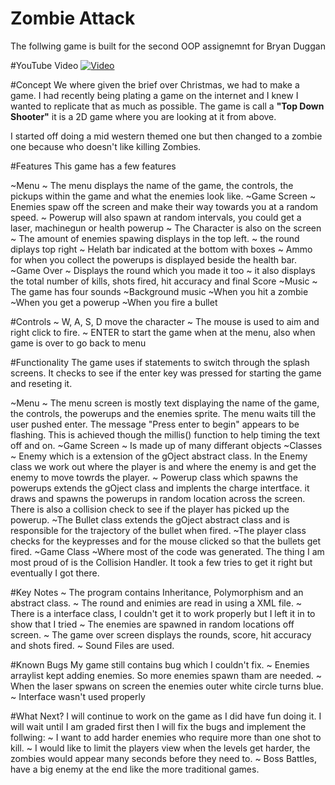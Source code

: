# Zombie Attack
The follwing game is built for the second OOP assignemnt for Bryan Duggan

#YouTube Video
[![Video](http://img.youtube.com/vi/k09hN_aEzC8/0.jpg)](https://www.youtube.com/watch?v=k09hN_aEzC8)

#Concept
We where given the brief over Christmas, we had to make a game. I had recently being plating
a game on the internet and I knew I wanted to replicate that as much as possible. The game is 
call a <b>"Top Down Shooter"</b> it is a 2D game where you are looking at it from above.

I started off doing a mid western themed one but then changed to a zombie one because who doesn't
like killing Zombies. 

#Features
This game has a few features

~Menu
	~ The menu displays the name of the game, the controls, the pickups within the game and 
		what the enemies look like.
~Game Screen
	~ Enemies spaw off the screen and make their way towards you at a random speed.
	~ Powerup will also spawn at random intervals, you could get a laser, machinegun or health powerup
	~ The Character is also on the screen
	~ The amount of enemies spawing displays in the top left.
	~ the round diplays top right
	~ Helath bar indicated at the bottom with boxes
	~ Ammo for when you collect the powerups is displayed beside the health bar.
~Game Over
	~ Displays the round which you made it too
	~ it also displays the total number of kills, shots fired, hit accuracy and final Score
~Music
	~ The game has four sounds
		~Background music
		~When you hit a zombie
		~When you get a powerup
		~When you fire a bullet
		
#Controls
~ W, A, S, D move the character
~ The mouse is used to aim and right click to fire.
~ ENTER to start the game when at the menu, also when game is over to go back to menu

#Functionality
The game uses if statements to switch through the splash screens. It checks to see if the enter
key was pressed for starting the game and reseting it.

~Menu
	~ The menu screen is mostly text displaying the name of the game, the controls, the powerups and the enemies sprite.
		The menu waits till the user pushed enter. The message "Press enter to begin" appears to be flashing. This is achieved
		though the millis() function to help timing the text off and on.
~Game Screen
	~ Is made up of many differant objects
		~Classes
			~ Enemy which is a extension of the gOject abstract class. In the Enemy class we work out where the player is and where the 
			enemy is and get the enemy to move towrds the player. 
			~ Powerup class which spawns the powerups extends the gOject class and implents the charge intertface.
			it draws and spawns the powerups in random location across the screen. There is also a collision check 	to see if the player has
			picked up the powerup.
			~The Bullet class extends the gOject abstract class and is responsible for the trajectory of the bullet when fired.
			~The player class checks for the keypresses and for the mouse clicked so that the bullets get fired.
		~Game Class
			~Where most of the code was generated. The thing I am most proud of is the Collision Handler. It took a few tries to get it right but eventually I got there.

#Key Notes
~ The program contains Inheritance, Polymorphism and an abstract class.
~ The round and enimies are read in using a XML file.
~ There is a interface class, I couldn't get it to work properly but I left it in to show that I tried
~ The enemies are spawned in random locations off screen.
~ The game over screen displays the rounds, score, hit accuracy and shots fired.
~ Sound Files are used. 

#Known Bugs
My game still contains bug which I couldn't fix.
~ Enemies arraylist kept adding enemies. So more enemies spawn tham are needed.
~ When the laser spwans on screen the enemies outer white circle turns blue.
~ Interface wasn't used properly

#What Next?
I will continue to work on the game as I did have fun doing it. I will wait until I am graded first
then I will fix the bugs and implement the follwing:
~ I want to add harder enemies who require more than one shot to kill.
~ I would like to limit the players view when the levels get harder, the zombies would appear many seconds before they need to.
~ Boss Battles, have a big enemy at the end like the more traditional games.
